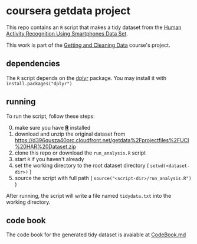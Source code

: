 
coursera getdata project
========================

This repo contains an `R` script that makes a tidy dataset from the
[Human Activity Recognition Using Smartphones Data Set](http://archive.ics.uci.edu/ml/datasets/Human+Activity+Recognition+Using+Smartphones).

This work is part of the [Getting and Cleaning Data](https://www.coursera.org/course/getdata) course's project.


dependencies
----------

The `R` script depends on the [dplyr](http://cran.r-project.org/web/packages/dplyr/index.html) package. You may install it with `install.packages("dplyr")`


running
-------

To run the script, follow these steps:

0. make sure you have **[R](http://www.r-project.org/)** installed
1. download and unzip the original dataset from <https://d396qusza40orc.cloudfront.net/getdata%2Fprojectfiles%2FUCI%20HAR%20Dataset.zip>
2. clone this repo or download the `run_analysis.R` script
3. start `R` if you haven't already
4. set the working directory to the root dataset directory ( `setwd(<dataset-dir>)` )
5. source the script with full path ( `source("<script-dir>/run_analysis.R")` )

After running, the script will write a file named `tidydata.txt` into the working directory.


code book
--------

The code book for the generated tidy dataset is avaiable at [CodeBook.md](CodeBook.md)

